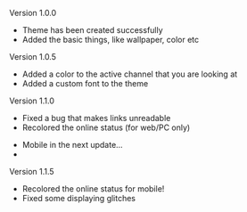 Version 1.0.0
- Theme has been created successfully 
- Added the basic things, like wallpaper, color etc

Version 1.0.5
- Added a color to the active channel that you are looking at
- Added a custom font to the theme

Version 1.1.0
- Fixed a bug that makes links unreadable
- Recolored the online status (for web/PC only) 
* Mobile in the next update...
* 
Version 1.1.5
- Recolored the online status for mobile!
- Fixed some displaying glitches
